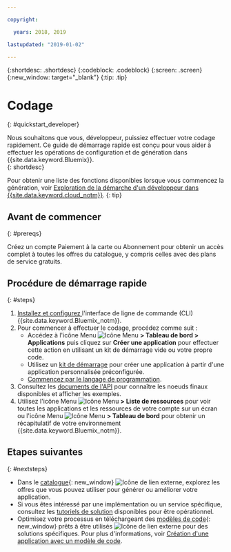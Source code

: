 ```yaml
---

copyright:

  years: 2018, 2019

lastupdated: "2019-01-02"

---
```


{:shortdesc: .shortdesc}
{:codeblock: .codeblock}
{:screen: .screen}
{:new_window: target="_blank"}
{:tip: .tip}

# Codage 
{: #quickstart_developer}

Nous souhaitons que vous, développeur, puissiez effectuer votre codage rapidement. Ce guide de démarrage rapide est conçu pour vous aider à effectuer les opérations de configuration et de génération dans {{site.data.keyword.Bluemix}}.  
{: shortdesc}

Pour obtenir une liste des fonctions disponibles lorsque vous commencez la génération, voir [Exploration de la démarche d'un développeur dans {{site.data.keyword.cloud_notm}}](/docs/overview/dev-journey.html#dev-journey).
{: tip}

## Avant de commencer
{: #prereqs}

Créez un compte Paiement à la carte ou Abonnement pour obtenir un accès complet à toutes les offres du catalogue, y compris celles avec des plans de service gratuits. 

## Procédure de démarrage rapide
{: #steps}
 
1. [Installez et configurez ](/docs/home/tools)l'interface de ligne de commande (CLI) {{site.data.keyword.Bluemix_notm}}. 
2. Pour commencer à effectuer le codage, procédez comme suit :
    * Accédez à l'icône Menu ![Icône Menu](../icons/icon_hamburger.svg) **> Tableau de bord > Applications** puis cliquez sur **Créer une application** pour effectuer cette action en utilisant un kit de démarrage vide ou votre propre code.
    * Utilisez un [kit de démarrage](/docs/apps/tutorials/tutorial_starter-kit.html) pour créer une application à partir d'une application personnalisée préconfigurée. 
    * [Commencez par le langage de programmation](/docs/home/build). 
3. Consultez les [documents de l'API](https://{DomainName}/apidocs) pour connaître les noeuds finaux disponibles et afficher les exemples.
4. Utilisez l'icône Menu ![Icône Menu](../icons/icon_hamburger.svg) **> Liste de ressources** pour voir toutes les applications et les ressources de votre compte sur un écran ou l'icône Menu ![Icône Menu](../icons/icon_hamburger.svg) **> Tableau de bord** pour obtenir un récapitulatif de votre environnement {{site.data.keyword.Bluemix_notm}}.

## Etapes suivantes
{: #nextsteps}

* Dans le [catalogue](https://{DomainName}/catalog){: new_window} ![Icône de lien externe](../icons/launch-glyph.svg), explorez les offres que vous pouvez utiliser pour générer ou améliorer votre application.
* Si vous êtes intéressé par une implémentation ou un service spécifique, consultez les [tutoriels de solution](/docs/tutorials/index.html#tutorials) disponibles pour être opérationnel.
* Optimisez votre processus en téléchargeant des [modèles de code](https://developer.ibm.com/patterns/){: new_window} prêts à être utilisés ![Icône de lien externe](../icons/launch-glyph.svg "Icône de lien externe") pour des solutions spécifiques. Pour plus d'informations, voir [Création d'une application avec un modèle de code](/docs/apps/tutorials/tutorial_code-pattern.html).




